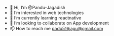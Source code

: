 - 👋 Hi, I’m @Pandu-Jagadish
- 👀 I’m interested in web technologies
- 🌱 I’m currently learning reactnative
- 💞️ I’m looking to collaborate on App development
- 📫 How to reach me padu516jagu@gmail.com

<!---
Pandu-Jagadish/Pandu-Jagadish is a ✨ special ✨ repository because its `README.md` (this file) appears on your GitHub profile.
You can click the Preview link to take a look at your changes.
--->
